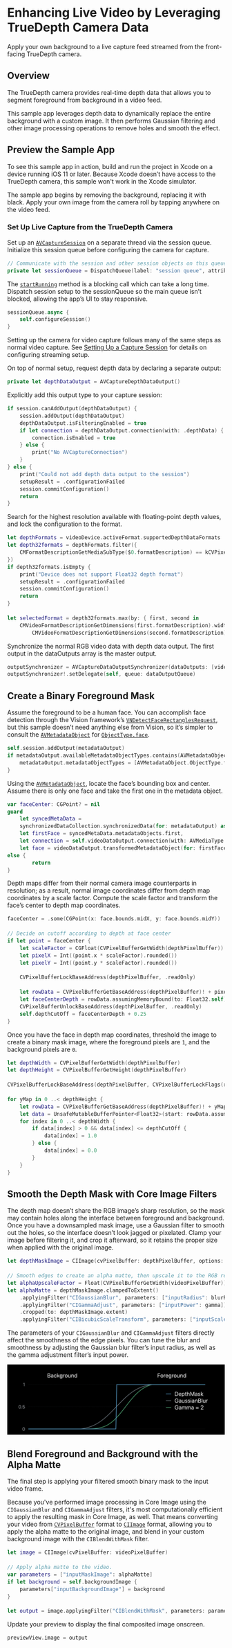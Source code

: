 # Enhancing Live Video by Leveraging TrueDepth Camera Data

Apply your own background to a live capture feed streamed from the front-facing TrueDepth camera.

## Overview

The TrueDepth camera provides real-time depth data that allows you to segment foreground from background in a video feed.

This sample app leverages depth data to dynamically replace the entire background with a custom image.  It then performs Gaussian filtering and other image processing operations to remove holes and smooth the effect.

## Preview the Sample App

To see this sample app in action, build and run the project in Xcode on a device running iOS 11 or later.  Because Xcode doesn’t have access to the TrueDepth camera, this sample won't work in the Xcode simulator.

The sample app begins by removing the background, replacing it with black.  Apply your own image from the camera roll by tapping anywhere on the video feed.

### Set Up Live Capture from the TrueDepth Camera

Set up an [`AVCaptureSession`](https://developer.apple.com/documentation/avfoundation/avcapturesession) on a separate thread via the session queue.  Initialize this session queue before configuring the camera for capture.

``` swift
// Communicate with the session and other session objects on this queue.
private let sessionQueue = DispatchQueue(label: "session queue", attributes: [], autoreleaseFrequency: .workItem)
```

The [`startRunning`](https://developer.apple.com/documentation/avfoundation/avcapturesession/1388185-startrunning) method is a blocking call which can take a long time. Dispatch session setup to the sessionQueue so the main queue isn’t blocked, allowing the app’s UI to stay responsive.

``` swift
sessionQueue.async {
    self.configureSession()
}
```

Setting up the camera for video capture follows many of the same steps as normal video capture.  See [Setting Up a Capture Session](https://developer.apple.com/documentation/avfoundation/cameras_and_media_capture/setting_up_a_capture_session) for details on configuring streaming setup.

On top of normal setup, request depth data by declaring a separate output:

``` swift
private let depthDataOutput = AVCaptureDepthDataOutput()
```

Explicitly add this output type to your capture session:

``` swift
if session.canAddOutput(depthDataOutput) {
    session.addOutput(depthDataOutput)
    depthDataOutput.isFilteringEnabled = true
    if let connection = depthDataOutput.connection(with: .depthData) {
        connection.isEnabled = true
    } else {
        print("No AVCaptureConnection")
    }
} else {
    print("Could not add depth data output to the session")
    setupResult = .configurationFailed
    session.commitConfiguration()
    return
}
```

Search for the highest resolution available with floating-point depth values, and lock the configuration to the format.

``` swift
let depthFormats = videoDevice.activeFormat.supportedDepthDataFormats
let depth32formats = depthFormats.filter({
    CMFormatDescriptionGetMediaSubType($0.formatDescription) == kCVPixelFormatType_DepthFloat32
})
if depth32formats.isEmpty {
    print("Device does not support Float32 depth format")
    setupResult = .configurationFailed
    session.commitConfiguration()
    return
}

let selectedFormat = depth32formats.max(by: { first, second in
    CMVideoFormatDescriptionGetDimensions(first.formatDescription).width <
        CMVideoFormatDescriptionGetDimensions(second.formatDescription).width })
```

Synchronize the normal RGB video data with depth data output.  The first output in the dataOutputs array is the master output.

``` swift
outputSynchronizer = AVCaptureDataOutputSynchronizer(dataOutputs: [videoDataOutput, depthDataOutput, metadataOutput])
outputSynchronizer!.setDelegate(self, queue: dataOutputQueue)
```

## Create a Binary Foreground Mask

Assume the foreground to be a human face.  You can accomplish face detection through the Vision framework’s [`VNDetectFaceRectanglesRequest`](https://developer.apple.com/documentation/vision/vndetectfacerectanglesrequest), but this sample doesn’t need anything else from Vision, so it’s simpler to consult the [`AVMetadataObject`](https://developer.apple.com/documentation/avfoundation/avmetadataobject) for [`ObjectType.face`](https://developer.apple.com/documentation/avfoundation/avmetadataobject/objecttype/1385845-face).  

``` swift
self.session.addOutput(metadataOutput)
if metadataOutput.availableMetadataObjectTypes.contains(AVMetadataObject.ObjectType.face) {
    metadataOutput.metadataObjectTypes = [AVMetadataObject.ObjectType.face]
}
```

Using the [`AVMetadataObject`](https://developer.apple.com/documentation/avfoundation/avmetadataobject), locate the face’s bounding box and center.  Assume there is only one face and take the first one in the metadata object.

``` swift
var faceCenter: CGPoint? = nil
guard
    let syncedMetaData =
    synchronizedDataCollection.synchronizedData(for: metadataOutput) as? AVCaptureSynchronizedMetadataObjectData,
    let firstFace = syncedMetaData.metadataObjects.first,
    let connection = self.videoDataOutput.connection(with: AVMediaType.video),
    let face = videoDataOutput.transformedMetadataObject(for: firstFace, connection: connection)
else {
        return
}
```

Depth maps differ from their normal camera image counterparts in resolution; as a result, normal image coordinates differ from depth map coordinates by a scale factor. Compute the scale factor and transform the face’s center to depth map coordinates.

``` swift
faceCenter = .some(CGPoint(x: face.bounds.midX, y: face.bounds.midY))

// Decide on cutoff according to depth at face center
if let point = faceCenter {
    let scaleFactor = CGFloat(CVPixelBufferGetWidth(depthPixelBuffer)) / CGFloat(CVPixelBufferGetWidth(videoPixelBuffer))
    let pixelX = Int((point.x * scaleFactor).rounded())
    let pixelY = Int((point.y * scaleFactor).rounded())
    
    CVPixelBufferLockBaseAddress(depthPixelBuffer, .readOnly)
    
    let rowData = CVPixelBufferGetBaseAddress(depthPixelBuffer)! + pixelY * CVPixelBufferGetBytesPerRow(depthPixelBuffer)
    let faceCenterDepth = rowData.assumingMemoryBound(to: Float32.self)[pixelX]
    CVPixelBufferUnlockBaseAddress(depthPixelBuffer, .readOnly)
    self.depthCutOff = faceCenterDepth + 0.25
}
```

Once you have the face in depth map coordinates, threshold the image to create a binary mask image, where the foreground pixels are `1`, and the background pixels are `0`.

``` swift
let depthWidth = CVPixelBufferGetWidth(depthPixelBuffer)
let depthHeight = CVPixelBufferGetHeight(depthPixelBuffer)

CVPixelBufferLockBaseAddress(depthPixelBuffer, CVPixelBufferLockFlags(rawValue: 0))

for yMap in 0 ..< depthHeight {
    let rowData = CVPixelBufferGetBaseAddress(depthPixelBuffer)! + yMap * CVPixelBufferGetBytesPerRow(depthPixelBuffer)
    let data = UnsafeMutableBufferPointer<Float32>(start: rowData.assumingMemoryBound(to: Float32.self), count: depthWidth)
    for index in 0 ..< depthWidth {
        if data[index] > 0 && data[index] <= depthCutOff {
            data[index] = 1.0
        } else {
            data[index] = 0.0
        }
    }
}
```

## Smooth the Depth Mask with Core Image Filters

The depth map doesn’t share the RGB image’s sharp resolution, so the mask may contain holes along the interface between foreground and background.  Once you have a downsampled mask image, use a Gaussian filter to smooth out the holes, so the interface doesn’t look jagged or pixelated. Clamp your image before filtering it, and crop it afterward, so it retains the proper size when applied with the original image.

``` swift
let depthMaskImage = CIImage(cvPixelBuffer: depthPixelBuffer, options: [:])

// Smooth edges to create an alpha matte, then upscale it to the RGB resolution.
let alphaUpscaleFactor = Float(CVPixelBufferGetWidth(videoPixelBuffer)) / Float(depthWidth)
let alphaMatte = depthMaskImage.clampedToExtent()
    .applyingFilter("CIGaussianBlur", parameters: ["inputRadius": blurRadius])
    .applyingFilter("CIGammaAdjust", parameters: ["inputPower": gamma])
    .cropped(to: depthMaskImage.extent)
    .applyingFilter("CIBicubicScaleTransform", parameters: ["inputScale": alphaUpscaleFactor])
```

The parameters of your `CIGaussianBlur` and `CIGammaAdjust` filters directly affect the smoothness of the edge pixels.  You can tune the blur and smoothness by adjusting the Gaussian blur filter’s input radius, as well as the gamma adjustment filter’s input power.

![Graph showing the effect of fine-tuning Gaussian blur and Gamma adjustment](Documentation/GaussianGammaGraph.png)

## Blend Foreground and Background with the Alpha Matte

The final step is applying your filtered smooth binary mask to the input video frame.

Because you've performed image processing in Core Image using the `CIGaussianBlur` and `CIGammaAdjust` filters, it's most computationally efficient to apply the resulting mask in Core Image, as well.  That means converting your video from [`CVPixelBuffer`](https://developer.apple.com/documentation/corevideo/cvpixelbuffer-q2e) format to [`CIImage`](https://developer.apple.com/documentation/coreimage/ciimage) format, allowing you to apply the alpha matte to the original image, and blend in your custom background image with the `CIBlendWithMask` filter.

``` swift
let image = CIImage(cvPixelBuffer: videoPixelBuffer)

// Apply alpha matte to the video.
var parameters = ["inputMaskImage": alphaMatte]
if let background = self.backgroundImage {
    parameters["inputBackgroundImage"] = background
}

let output = image.applyingFilter("CIBlendWithMask", parameters: parameters)
```

Update your preview to display the final composited image onscreen.

``` swift
previewView.image = output
```
